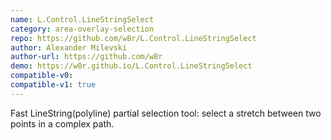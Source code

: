 ```yaml
---
name: L.Control.LineStringSelect
category: area-overlay-selection
repo: https://github.com/w8r/L.Control.LineStringSelect
author: Alexander Milevski
author-url: https://github.com/w8r
demo: https://w8r.github.io/L.Control.LineStringSelect
compatible-v0:
compatible-v1: true
---
```


Fast LineString(polyline) partial selection tool: select a stretch between two points in a complex path.
